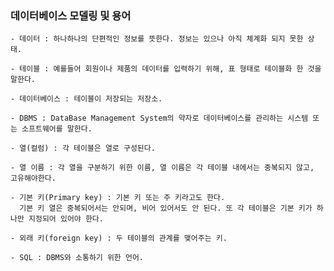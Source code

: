 ### 데이터베이스 모델링 및 용어

    - 데이터 : 하나하나의 단편적인 정보를 뜻한다. 정보는 있으나 아직 체계화 되지 못한 상태.
    
    - 테이블 : 예를들어 회원이나 제품의 데이터를 입력하기 위해, 표 형태로 테이블화 한 것을 말한다.
    
    - 데이터베이스 : 테이블이 저장되는 저장소.
    
    - DBMS : DataBase Management System의 약자로 데이터베이스를 관리하는 시스템 또는 소프트웨어를 말한다.
    
    - 열(컬럼) : 각 테이블은 열로 구성된다.
    
    - 열 이름 : 각 열을 구분하기 위한 이름, 열 이름은 각 테이블 내에서는 중복되지 않고, 고유해야한다.
    
    - 기본 키(Primary key) : 기본 키 또는 주 키라고도 한다.
      기본 키 열은 중복되어서는 안되며, 비어 있어서도 안 된다. 또 각 테이블은 기본 키가 하나만 지정되어 있어야 한다.
      
    - 외래 키(foreign key) : 두 테이블의 관계를 맺어주는 키.
    
    - SQL : DBMS와 소통하기 위한 언어.
